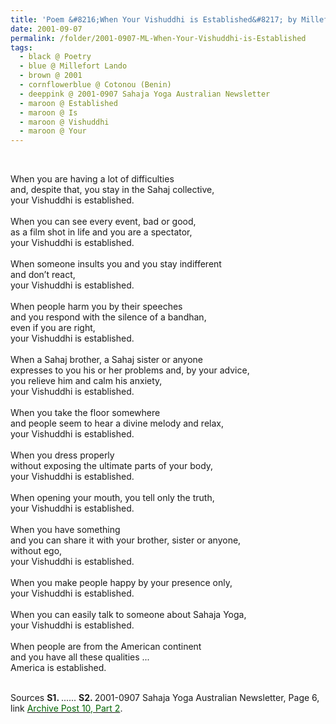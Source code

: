 ```yaml
---
title: 'Poem &#8216;When Your Vishuddhi is Established&#8217; by Millefort Lando, Cotonou (Benin) from 2001-0907 Sahaja Yoga Australian Newsletter, Page 6'
date: 2001-09-07
permalink: /folder/2001-0907-ML-When-Your-Vishuddhi-is-Established
tags:
  - black @ Poetry
  - blue @ Millefort Lando 
  - brown @ 2001
  - cornflowerblue @ Cotonou (Benin)
  - deeppink @ 2001-0907 Sahaja Yoga Australian Newsletter
  - maroon @ Established
  - maroon @ Is
  - maroon @ Vishuddhi
  - maroon @ Your
---
```


<br>

<p>
When you are having a lot of difficulties<br>
and, despite that, you stay in the Sahaj collective,<br>
your Vishuddhi is established.<br>
<br>
When you can see every event, bad or good,<br>
as a film shot in life and you are a spectator,<br>
your Vishuddhi is established.<br>
<br>
When someone insults you and you stay indifferent<br>
and don’t react,<br>
your Vishuddhi is established.<br>
<br>
When people harm you by their speeches<br>
and you respond with the silence of a bandhan,<br>
even if you are right,<br>
your Vishuddhi is established.<br>
<br>
When a Sahaj brother, a Sahaj sister or anyone<br>
expresses to you his or her problems and, by your advice,<br>
you relieve him and calm his anxiety,<br>
your Vishuddhi is established.<br>
<br>
When you take the floor somewhere<br>
and people seem to hear a divine melody and relax,<br>
your Vishuddhi is established.<br>
<br>
When you dress properly<br>
without exposing the ultimate parts of your body,<br>
your Vishuddhi is established.<br>
<br>
When opening your mouth, you tell only the truth,<br>
your Vishuddhi is established.<br>
<br>
When you have something<br>
and you can share it with your brother, sister or anyone,<br>
without ego,<br>
your Vishuddhi is established.<br>
<br>
When you make people happy by your presence only,<br>
your Vishuddhi is established.<br>
<br>
When you can easily talk to someone about Sahaja Yoga,<br>
your Vishuddhi is established.<br>
<br>
When people are from the American continent<br>
and you have all these qualities ...<br>
America is established.<br>
</p>

<br>

<wave-list>
<list-title color="DarkSeaGreen" width="40">Sources</list-title>
  <list-item color="BlanchedAlmond" width="280"><b>S1. </b> ......</list-item>
  <list-item color="Lavender" width="280"><b>S2. </b> 2001-0907 Sahaja Yoga Australian Newsletter, Page 6, link <a href="https://seven-teams.github.io/archives/2023/0820"><font color="DarkGreen">Archive Post 10, Part 2</font></a>.</list-item>
</wave-list>